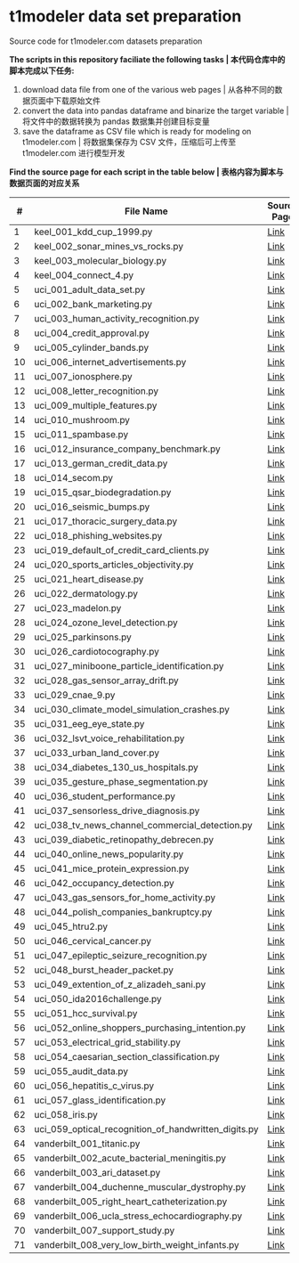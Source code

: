 # t1modeler data set preparation
Source code for t1modeler.com datasets preparation

**The scripts in this repository faciliate the following tasks | 本代码仓库中的脚本完成以下任务:**

1. download data file from one of the various web pages | 从各种不同的数据页面中下载原始文件
2. convert the data into pandas dataframe and binarize the target variable | 将文件中的数据转换为 pandas 数据集并创建目标变量
3. save the dataframe as CSV file which is ready for modeling on t1modeler.com | 将数据集保存为 CSV 文件，压缩后可上传至 t1modeler.com 进行模型开发

**Find the source page for each script in the table below | 表格内容为脚本与数据页面的对应关系**

| #  | File Name | Source Page |
|----|-----------|-------------|
| 1  | keel_001_kdd_cup_1999.py | [Link](https://sci2s.ugr.es/keel/dataset.php?cod=196) |
| 2  | keel_002_sonar_mines_vs_rocks.py | [Link](https://sci2s.ugr.es/keel/dataset.php?cod=85) |
| 3  | keel_003_molecular_biology.py | [Link](https://sci2s.ugr.es/keel/dataset.php?cod=181) |
| 4  | keel_004_connect_4.py | [Link](https://sci2s.ugr.es/keel/dataset.php?cod=193) |
| 5  | uci_001_adult_data_set.py | [Link](https://archive.ics.uci.edu/ml/datasets/Adult) |
| 6  | uci_002_bank_marketing.py | [Link](https://archive.ics.uci.edu/ml/datasets/Bank+Marketing) |
| 7  | uci_003_human_activity_recognition.py | [Link](https://archive.ics.uci.edu/ml/datasets/Human+Activity+Recognition+Using+Smartphones) |
| 8  | uci_004_credit_approval.py | [Link](https://archive.ics.uci.edu/ml/datasets/Credit+Approval) |
| 9  | uci_005_cylinder_bands.py | [Link](https://archive.ics.uci.edu/ml/datasets/Cylinder+Bands) |
| 10 | uci_006_internet_advertisements.py | [Link](https://archive.ics.uci.edu/ml/datasets/Internet+Advertisements) |
| 11 | uci_007_ionosphere.py | [Link](https://archive.ics.uci.edu/ml/datasets/Ionosphere) |
| 12 | uci_008_letter_recognition.py | [Link](https://archive.ics.uci.edu/ml/datasets/Letter+Recognition) |
| 13 | uci_009_multiple_features.py | [Link](https://archive.ics.uci.edu/ml/datasets/Multiple+Features) |
| 14 | uci_010_mushroom.py | [Link](https://archive.ics.uci.edu/ml/datasets/Mushroom) |
| 15 | uci_011_spambase.py | [Link](https://archive.ics.uci.edu/ml/datasets/Spambase) |
| 16 | uci_012_insurance_company_benchmark.py | [Link](https://archive.ics.uci.edu/ml/datasets/Insurance+Company+Benchmark+%28COIL+2000%29) |
| 17 | uci_013_german_credit_data.py | [Link](https://archive.ics.uci.edu/ml/datasets/Statlog+%28German+Credit+Data%29) |
| 18 | uci_014_secom.py | [Link](https://archive.ics.uci.edu/ml/datasets/SECOM) |
| 19 | uci_015_qsar_biodegradation.py | [Link](https://archive.ics.uci.edu/ml/datasets/QSAR+biodegradation) |
| 20 | uci_016_seismic_bumps.py | [Link](https://archive.ics.uci.edu/ml/datasets/seismic-bumps) |
| 21 | uci_017_thoracic_surgery_data.py | [Link](https://archive.ics.uci.edu/ml/datasets/Thoracic+Surgery+Data) |
| 22 | uci_018_phishing_websites.py | [Link](https://archive.ics.uci.edu/ml/datasets/Phishing+Websites) |
| 23 | uci_019_default_of_credit_card_clients.py | [Link](https://archive.ics.uci.edu/ml/datasets/default+of+credit+card+clients) |
| 24 | uci_020_sports_articles_objectivity.py | [Link](https://archive.ics.uci.edu/ml/datasets/Sports+articles+for+objectivity+analysis) |
| 25 | uci_021_heart_disease.py | [Link](https://archive.ics.uci.edu/ml/datasets/Heart+Disease) |
| 26 | uci_022_dermatology.py | [Link](https://archive.ics.uci.edu/ml/datasets/Dermatology) |
| 27 | uci_023_madelon.py | [Link](https://archive.ics.uci.edu/ml/datasets/Madelon) |
| 28 | uci_024_ozone_level_detection.py | [Link](https://archive.ics.uci.edu/ml/datasets/Ozone+Level+Detection) |
| 29 | uci_025_parkinsons.py | [Link](https://archive.ics.uci.edu/ml/datasets/Parkinsons) |
| 30 | uci_026_cardiotocography.py | [Link](https://archive.ics.uci.edu/ml/datasets/Cardiotocography) |
| 31 | uci_027_miniboone_particle_identification.py | [Link](https://archive.ics.uci.edu/ml/datasets/MiniBooNE+particle+identification) |
| 32 | uci_028_gas_sensor_array_drift.py | [Link](https://archive.ics.uci.edu/ml/datasets/Gas+Sensor+Array+Drift+Dataset) |
| 33 | uci_029_cnae_9.py | [Link](https://archive.ics.uci.edu/ml/datasets/CNAE-9) |
| 34 | uci_030_climate_model_simulation_crashes.py | [Link](https://archive.ics.uci.edu/ml/datasets/Climate+Model+Simulation+Crashes) |
| 35 | uci_031_eeg_eye_state.py | [Link](https://archive.ics.uci.edu/ml/datasets/EEG+Eye+State) |
| 36 | uci_032_lsvt_voice_rehabilitation.py | [Link](https://archive.ics.uci.edu/ml/datasets/LSVT+Voice+Rehabilitation) |
| 37 | uci_033_urban_land_cover.py | [Link](https://archive.ics.uci.edu/ml/datasets/Urban+Land+Cover) |
| 38 | uci_034_diabetes_130_us_hospitals.py | [Link](https://archive.ics.uci.edu/ml/datasets/Diabetes+130-US+hospitals+for+years+1999-2008) |
| 39 | uci_035_gesture_phase_segmentation.py | [Link](https://archive.ics.uci.edu/ml/datasets/Gesture+Phase+Segmentation) |
| 40 | uci_036_student_performance.py | [Link](https://archive.ics.uci.edu/ml/datasets/Student+Performance) |
| 41 | uci_037_sensorless_drive_diagnosis.py | [Link](https://archive.ics.uci.edu/ml/datasets/Dataset+for+Sensorless+Drive+Diagnosis) |
| 42 | uci_038_tv_news_channel_commercial_detection.py | [Link](https://archive.ics.uci.edu/ml/datasets/TV+News+Channel+Commercial+Detection+Dataset) |
| 43 | uci_039_diabetic_retinopathy_debrecen.py | [Link](https://archive.ics.uci.edu/ml/datasets/Diabetic+Retinopathy+Debrecen+Data+Set) |
| 44 | uci_040_online_news_popularity.py | [Link](https://archive.ics.uci.edu/ml/datasets/Online+News+Popularity) |
| 45 | uci_041_mice_protein_expression.py | [Link](https://archive.ics.uci.edu/ml/datasets/Mice+Protein+Expression) |
| 46 | uci_042_occupancy_detection.py | [Link](https://archive.ics.uci.edu/ml/datasets/Occupancy+Detection+) |
| 47 | uci_043_gas_sensors_for_home_activity.py | [Link](https://archive.ics.uci.edu/ml/datasets/Gas+sensors+for+home+activity+monitoring) |
| 48 | uci_044_polish_companies_bankruptcy.py | [Link](https://archive.ics.uci.edu/ml/datasets/Polish+companies+bankruptcy+data) |
| 49 | uci_045_htru2.py | [Link](https://archive.ics.uci.edu/ml/datasets/HTRU2) |
| 50 | uci_046_cervical_cancer.py | [Link](https://archive.ics.uci.edu/ml/datasets/Cervical+cancer+%28Risk+Factors%29) |
| 51 | uci_047_epileptic_seizure_recognition.py | [Link](https://archive.ics.uci.edu/ml/datasets/Epileptic+Seizure+Recognition) |
| 52 | uci_048_burst_header_packet.py | [Link](https://archive.ics.uci.edu/ml/datasets/Burst+Header+Packet+%28BHP%29+flooding+attack+on+Optical+Burst+Switching+%28OBS%29+Network) |
| 53 | uci_049_extention_of_z_alizadeh_sani.py | [Link](https://archive.ics.uci.edu/ml/datasets/extention+of+Z-Alizadeh+sani+dataset) |
| 54 | uci_050_ida2016challenge.py | [Link](https://archive.ics.uci.edu/ml/datasets/IDA2016Challenge) |
| 55 | uci_051_hcc_survival.py | [Link](https://archive.ics.uci.edu/ml/datasets/HCC+Survival) |
| 56 | uci_052_online_shoppers_purchasing_intention.py | [Link](https://archive.ics.uci.edu/ml/datasets/Online+Shoppers+Purchasing+Intention+Dataset) |
| 57 | uci_053_electrical_grid_stability.py | [Link](https://archive.ics.uci.edu/ml/datasets/Electrical+Grid+Stability+Simulated+Data+) |
| 58 | uci_054_caesarian_section_classification.py | [Link](https://archive.ics.uci.edu/ml/datasets/Caesarian+Section+Classification+Dataset) |
| 59 | uci_055_audit_data.py | [Link](https://archive.ics.uci.edu/ml/datasets/Audit+Data) |
| 60 | uci_056_hepatitis_c_virus.py | [Link](https://archive.ics.uci.edu/ml/datasets/Hepatitis+C+Virus+%28HCV%29+for+Egyptian+patients) |
| 61 | uci_057_glass_identification.py | [Link](https://archive.ics.uci.edu/ml/datasets/glass+identification) |
| 62 | uci_058_iris.py | [Link](https://archive.ics.uci.edu/ml/datasets/iris) |
| 63 | uci_059_optical_recognition_of_handwritten_digits.py | [Link](http://archive.ics.uci.edu/ml/datasets/optical+recognition+of+handwritten+digits) |
| 64 | vanderbilt_001_titanic.py | [Link](http://biostat.mc.vanderbilt.edu/wiki/pub/Main/DataSets/titanic.html) |
| 65 | vanderbilt_002_acute_bacterial_meningitis.py | [Link](http://biostat.mc.vanderbilt.edu/wiki/pub/Main/DataSets/abm.html) |
| 66 | vanderbilt_003_ari_dataset.py | [Link](http://biostat.mc.vanderbilt.edu/wiki/bin/view/Main/AriDescription) |
| 67 | vanderbilt_004_duchenne_muscular_dystrophy.py | [Link](http://biostat.mc.vanderbilt.edu/wiki/pub/Main/DataSets/dmd.html) |
| 68 | vanderbilt_005_right_heart_catheterization.py | [Link](http://biostat.mc.vanderbilt.edu/wiki/pub/Main/DataSets/rhc.html) |
| 69 | vanderbilt_006_ucla_stress_echocardiography.py | [Link](http://biostat.mc.vanderbilt.edu/wiki/pub/Main/DataSets/stressEcho.html) |
| 70 | vanderbilt_007_support_study.py | [Link](http://biostat.mc.vanderbilt.edu/wiki/Main/SupportDesc) |
| 71 | vanderbilt_008_very_low_birth_weight_infants.py | [Link](http://biostat.mc.vanderbilt.edu/wiki/pub/Main/DataSets/vlbw.html) |
